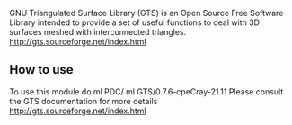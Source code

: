 GNU Triangulated Surface Library (GTS) is an Open Source Free Software Library intended to provide a set of useful functions to deal with 3D surfaces meshed with interconnected triangles.
http://gts.sourceforge.net/index.html

## How to use

To use this module do
ml PDC/<version>
ml GTS/0.7.6-cpeCray-21.11
Please consult the GTS documentation for more details
http://gts.sourceforge.net/index.html
